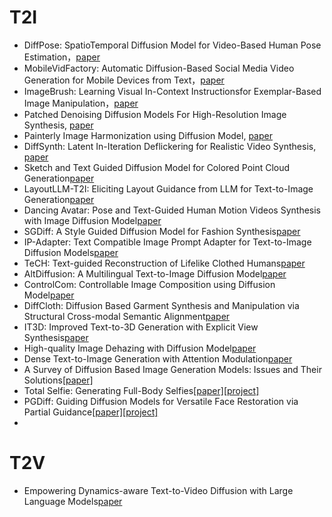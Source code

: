 # T2I
- DiffPose: SpatioTemporal Diffusion Model for Video-Based Human Pose Estimation，[paper](http://arxiv.org/pdf/2307.16687v1)
- MobileVidFactory: Automatic Diffusion-Based Social Media Video Generation for Mobile Devices from Text，[paper](http://arxiv.org/pdf/2307.16371v1)
- ImageBrush: Learning Visual In-Context Instructionsfor Exemplar-Based Image Manipulation，[paper](https://arxiv.org/pdf/2308.00906v1.pdf)
- Patched Denoising Diffusion Models For High-Resolution Image Synthesis, [paper](https://arxiv.org/pdf/2308.01316v1.pdf)
- Painterly Image Harmonization using Diffusion Model, [paper](https://arxiv.org/pdf/2308.02228v1.pdf)
- DiffSynth: Latent In-Iteration Deflickering for Realistic Video Synthesis, [paper](http://arxiv.org/pdf/2308.03463v1)
- Sketch and Text Guided Diffusion Model for Colored Point Cloud Generation[paper](https://arxiv.org/pdf/2308.02874v1.pdf)
- LayoutLLM-T2I: Eliciting Layout Guidance from LLM for Text-to-Image Generation[paper](http://arxiv.org/pdf/2308.05095v1)
- Dancing Avatar: Pose and Text-Guided Human Motion Videos Synthesis with Image Diffusion Model[paper](http://arxiv.org/pdf/2308.07749v1)
- SGDiff: A Style Guided Diffusion Model for Fashion Synthesis[paper](https://arxiv.org/pdf/2308.07605v1.pdf)
- IP-Adapter: Text Compatible Image Prompt Adapter for Text-to-Image Diffusion Models[paper](https://arxiv.org/pdf/2308.06721v1.pdf)
- TeCH: Text-guided Reconstruction of Lifelike Clothed Humans[paper](http://arxiv.org/pdf/2308.08545v1)
- AltDiffusion: A Multilingual Text-to-Image Diffusion Model[paper](http://arxiv.org/pdf/2308.09991v1)
- ControlCom: Controllable Image Composition using Diffusion Model[paper](http://arxiv.org/pdf/2308.10040v1)
- DiffCloth: Diffusion Based Garment Synthesis and Manipulation via Structural Cross-modal Semantic Alignment[paper](chrome-extension://efaidnbmnnnibpcajpcglclefindmkaj/https://arxiv.org/pdf/2308.11206v1.pdf)
- IT3D: Improved Text-to-3D Generation with Explicit View Synthesis[paper](http://arxiv.org/pdf/2308.11473v1)
- High-quality Image Dehazing with Diffusion Model[paper](http://arxiv.org/pdf/2308.11949v1)
- Dense Text-to-Image Generation with Attention Modulation[paper](http://arxiv.org/pdf/2308.12964v1)
- A Survey of Diffusion Based Image Generation Models: Issues and Their Solutions[[paper]](http://arxiv.org/pdf/2308.13142v1)
- Total Selfie: Generating Full-Body Selfies[[paper]](http://arxiv.org/pdf/2308.14740v1)[[project]](https://homes.cs.washington.edu/~boweiche/project_page/totalselfie/)
- PGDiff: Guiding Diffusion Models for Versatile Face Restoration via Partial Guidance[[paper]](https://arxiv.org/pdf/2309.10810v1.pdf)[[project]](https://github.com/pq-yang/PGDiff)
- 
# T2V
- Empowering Dynamics-aware Text-to-Video Diffusion with Large Language Models[paper](http://arxiv.org/pdf/2308.13812v1)
